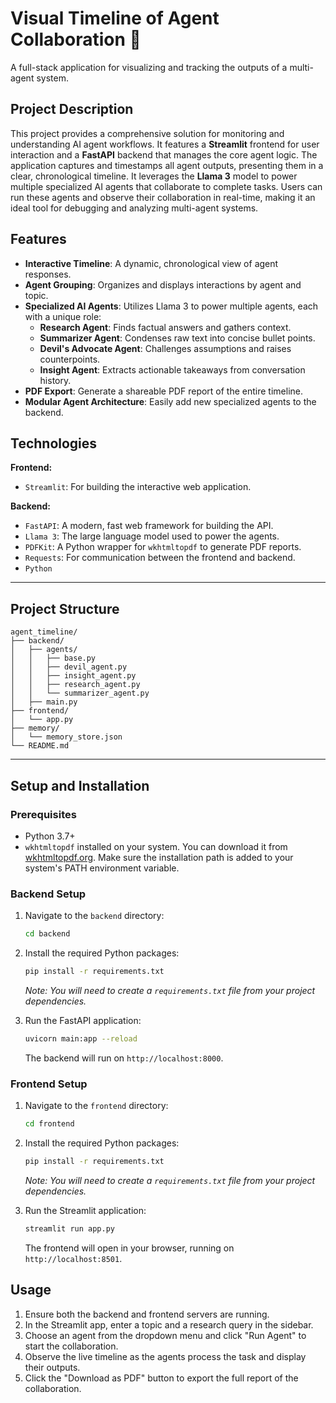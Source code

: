 # Visual Timeline of Agent Collaboration 🤖

A full-stack application for visualizing and tracking the outputs of a multi-agent system.

## Project Description

This project provides a comprehensive solution for monitoring and understanding AI agent workflows. It features a **Streamlit** frontend for user interaction and a **FastAPI** backend that manages the core agent logic. The application captures and timestamps all agent outputs, presenting them in a clear, chronological timeline. It leverages the **Llama 3** model to power multiple specialized AI agents that collaborate to complete tasks. Users can run these agents and observe their collaboration in real-time, making it an ideal tool for debugging and analyzing multi-agent systems.

## Features

* **Interactive Timeline**: A dynamic, chronological view of agent responses.
* **Agent Grouping**: Organizes and displays interactions by agent and topic.
* **Specialized AI Agents**: Utilizes Llama 3 to power multiple agents, each with a unique role:
    * **Research Agent**: Finds factual answers and gathers context.
    * **Summarizer Agent**: Condenses raw text into concise bullet points.
    * **Devil's Advocate Agent**: Challenges assumptions and raises counterpoints.
    * **Insight Agent**: Extracts actionable takeaways from conversation history.
* **PDF Export**: Generate a shareable PDF report of the entire timeline.
* **Modular Agent Architecture**: Easily add new specialized agents to the backend.

## Technologies

**Frontend:**
* `Streamlit`: For building the interactive web application.

**Backend:**
* `FastAPI`: A modern, fast web framework for building the API.
* `Llama 3`: The large language model used to power the agents.
* `PDFKit`: A Python wrapper for `wkhtmltopdf` to generate PDF reports.
* `Requests`: For communication between the frontend and backend.
* `Python`
---
## Project Structure


```
agent_timeline/
├── backend/
│   ├── agents/
│   │   ├── base.py
│   │   ├── devil_agent.py
│   │   ├── insight_agent.py
│   │   ├── research_agent.py
│   │   └── summarizer_agent.py
│   ├── main.py
├── frontend/
│   └── app.py
├── memory/
│   └── memory_store.json
└── README.md
```

---
## Setup and Installation

### Prerequisites

* Python 3.7+
* `wkhtmltopdf` installed on your system. You can download it from [wkhtmltopdf.org](https://wkhtmltopdf.org/downloads.html). Make sure the installation path is added to your system's PATH environment variable.

### Backend Setup

1.  Navigate to the `backend` directory:
    ```bash
    cd backend
    ```

2.  Install the required Python packages:
    ```bash
    pip install -r requirements.txt
    ```
    *Note: You will need to create a `requirements.txt` file from your project dependencies.*

3.  Run the FastAPI application:
    ```bash
    uvicorn main:app --reload
    ```
    The backend will run on `http://localhost:8000`.

### Frontend Setup

1.  Navigate to the `frontend` directory:
    ```bash
    cd frontend
    ```

2.  Install the required Python packages:
    ```bash
    pip install -r requirements.txt
    ```
    *Note: You will need to create a `requirements.txt` file from your project dependencies.*

3.  Run the Streamlit application:
    ```bash
    streamlit run app.py
    ```
    The frontend will open in your browser, running on `http://localhost:8501`.

## Usage

1.  Ensure both the backend and frontend servers are running.
2.  In the Streamlit app, enter a topic and a research query in the sidebar.
3.  Choose an agent from the dropdown menu and click "Run Agent" to start the collaboration.
4.  Observe the live timeline as the agents process the task and display their outputs.
5.  Click the "Download as PDF" button to export the full report of the collaboration.
